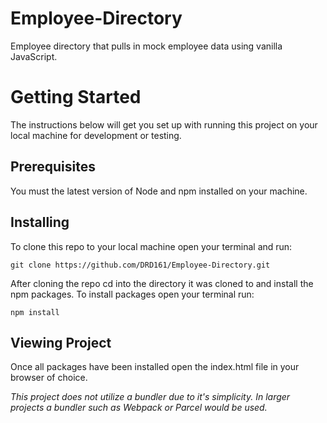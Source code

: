 # Employee-Directory

Employee directory that pulls in mock employee data using vanilla JavaScript.

# Getting Started

The instructions below will get you set up with running this project on your local machine for development or testing.

## Prerequisites

You must the latest version of Node and npm installed on your machine.

## Installing

To clone this repo to your local machine open your terminal and run:
```
git clone https://github.com/DRD161/Employee-Directory.git
```

After cloning the repo cd into the directory it was cloned to and install the npm packages. To install packages open your terminal run:

```
npm install
```

## Viewing Project

Once all packages have been installed open the index.html file in your browser of choice.

_This project does not utilize a bundler due to it's simplicity. In larger projects a bundler such as Webpack or Parcel would be used._
